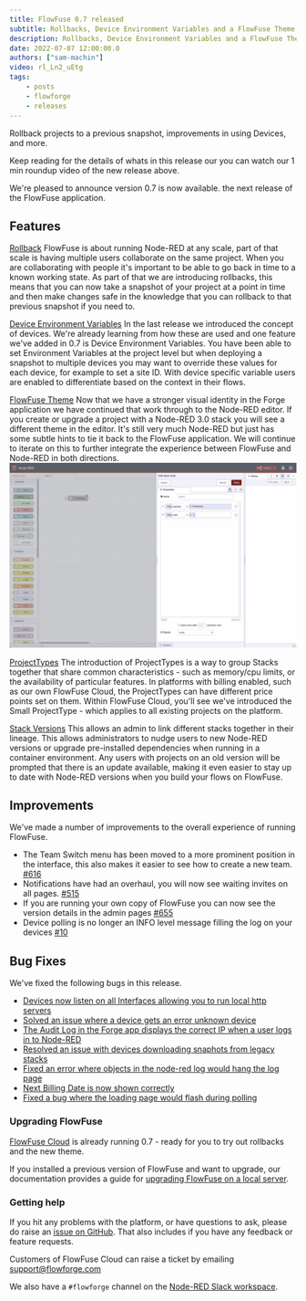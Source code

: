 ```yaml
---
title: FlowFuse 0.7 released
subtitle: Rollbacks, Device Environment Variables and a FlowFuse Theme
description: Rollbacks, Device Environment Variables and a FlowFuse Theme
date: 2022-07-07 12:00:00.0
authors: ["sam-machin"]
video: rl_Ln2_uEtg
tags:
    - posts
    - flowforge
    - releases
---
```

Rollback projects to a previous snapshot, improvements in using Devices, and more.

<!--more-->

Keep reading for  the details of whats in this release our you can watch our 1 min roundup video of the new release above. 

We're pleased to announce version 0.7 is now available. the next release of the FlowFuse application.

## Features
[Rollback](https://github.com/flowforge/flowforge/issues/587)
FlowFuse is about running Node-RED at any scale, part of that scale is having multiple users collaborate on the same project. When you are collaborating with people it's important to be able to go back in time to a known working state. As part of that we are introducing rollbacks, this means that you can now take a snapshot of your project at a point in time and then make changes safe in the knowledge that you can rollback to that previous snapshot if you need to.

[Device Environment Variables](https://github.com/flowforge/flowforge/issues/680)
In the last release we introduced the concept of devices. We're already learning from how these are used and one feature we've added in 0.7 is Device Environment Variables. You have been able to set Environment Variables at the project level but when deploying a snapshot to multiple devices you may want to override these values for each device, for example to set a site ID. With device specific variable users are enabled to differentiate based on the context in their flows.

[FlowFuse Theme](https://github.com/flowforge/flowforge-nr-theme/)
Now that we have a stronger visual identity in the Forge application we have continued that work through to the Node-RED editor. If you create or upgrade a project with a Node-RED 3.0 stack you will see a different theme in the editor. It's still very much Node-RED but just has some subtle hints to tie it back to the FlowFuse application. We will continue to iterate on this to further integrate the experience between FlowFuse and Node-RED in both directions.
![](./images/ff-07-theme.png)

[ProjectTypes](https://github.com/flowforge/flowforge/issues/380)
The introduction of ProjectTypes is a way to group Stacks together that share common characteristics - such as memory/cpu limits, or the availability of particular features. In platforms with billing enabled, such as our own FlowFuse Cloud, the ProjectTypes can have different price points set on them. Within FlowFuse Cloud, you'll see we've introduced the Small ProjectType - which applies to all existing projects on the platform.

[Stack Versions](https://github.com/flowforge/flowforge/issues/694)
This allows an admin to link different stacks together in their lineage. This allows administrators to nudge users to new Node-RED versions or upgrade pre-installed dependencies when running in a container environment. Any users with projects on an old version will be prompted that there is an update available, making it even easier to stay up to date with Node-RED versions when you build your flows on FlowFuse.


## Improvements
We've made a number of improvements to the overall experience of running FlowFuse.
- The Team Switch menu has been moved to a more prominent position in the interface, this also makes it easier to see how to create a new team. [#616](https://github.com/flowforge/flowforge/issues/616)
- Notifications have had an overhaul, you will now see waiting invites on all pages. [#515](https://github.com/flowforge/flowforge/issues/515)
- If you are running your own copy of FlowFuse you can now see the version details in the admin pages [#655](https://github.com/flowforge/flowforge/issues/655)
- Device polling is no longer an INFO level message  filling the log on your devices [#10](https://github.com/flowforge/flowforge-device-agent/issues/10)



## Bug Fixes
We've fixed the following bugs in this release.
- [Devices now listen on all Interfaces allowing you to run local http servers](https://github.com/flowforge/flowforge-device-agent/issues/7)<br>
- [Solved an issue where a device gets an error  unknown device](https://github.com/flowforge/flowforge-device-agent/issues/7)<br>
- [The Audit Log in the Forge app displays the correct IP when a user logs in to Node-RED](https://github.com/flowforge/flowforge/issues/507)<br>
- [Resolved an issue with devices downloading snaphots from legacy stacks](https://github.com/flowforge/flowforge/issues/507)<br>
- [Fixed an error where objects in the node-red log would hang the log page](https://github.com/flowforge/flowforge/issues/735)<br>
- [Next Billing Date is now shown correctly](https://github.com/flowforge/flowforge/issues/745)<br>
- [Fixed a bug where the loading page would flash during polling](https://github.com/flowforge/flowforge/issues/689)<br>

### Upgrading FlowFuse

[FlowFuse Cloud](https://app.flowforge.com) is already running 0.7 - ready for
you to try out rollbacks and the new theme. 

If you installed a previous version of FlowFuse and want to upgrade, our documentation provides a
guide for [upgrading FlowFuse on a local server](http://flowforge.com/docs/install#upgrade).

### Getting help

If you hit any problems with the platform, or have questions to ask, please do
raise an [issue on GitHub](https://github.com/flowforge/flowforge/issues).
That also includes if you have any feedback or feature requests.

Customers of FlowFuse Cloud can raise a ticket by emailing support@flowforge.com

We also have a `#flowforge` channel on the [Node-RED Slack workspace](https://nodered.org/slack).
